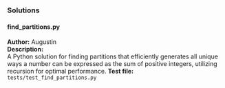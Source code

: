### Solutions

#### **find_partitions.py**

**Author:** Augustin  
**Description:**  
A Python solution for finding partitions that efficiently generates all unique
ways a number can be expressed as the sum of positive integers, utilizing recursion for optimal performance.
**Test file:** `tests/test_find_partitions.py`
